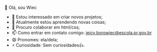 👋 Olá, sou Wiec
- 👀 Estou interessado em criar novos projetos;
- 🌱 Atualmente estou aprendendo novas coisas;
- 💞️ Procuro colaborar em html/css;
- 📫 Como entrar em contato comigo: jeicy.borowiec@escola.pr.gov.br
- 😄 Pronomes: ela/dela;
- ⚡ Curiosidade: Sem curiosidades👍.

<!---
wiec16/wiec16 é um repositório ✨ especial ✨ porque seu `README.md` (este arquivo) aparece em seu perfil do GitHub.
Você pode clicar no link Visualizar para ver suas alterações.
--->
